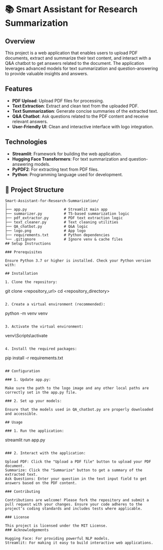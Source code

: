 # 📚 Smart Assistant for Research Summarization

## Overview

This project is a web application that enables users to upload PDF documents, extract and summarize their text content, and interact with a Q&A chatbot to get answers related to the document. The application leverages advanced models for text summarization and question-answering to provide valuable insights and answers.

## Features

- **PDF Upload**: Upload PDF files for processing.
- **Text Extraction**: Extract and clean text from the uploaded PDF.
- **Text Summarization**: Generate concise summaries of the extracted text.
- **Q&A Chatbot**: Ask questions related to the PDF content and receive relevant answers.
- **User-Friendly UI**: Clean and interactive interface with logo integration.

## Technologies

- **Streamlit**: Framework for building the web application.
- **Hugging Face Transformers**: For text summarization and question-answering models.
- **PyPDF2**: For extracting text from PDF files.
- **Python**: Programming language used for development.

## 📂 Project Structure

```plaintext
Smart-Assistant-for-Research-Summarization/
│
├── app.py                 # Streamlit main app
├── summarizer.py          # T5-based summarization logic
├── pdf_extractor.py       # PDF text extraction logic
├── text_cleaner.py        # Text cleaning utilities
├── QA_chatbot.py          # Q&A logic
├── logo.png               # App logo
├── requirements.txt       # Python dependencies
└── .gitignore             # Ignore venv & cache files
## Setup Instructions

### Prerequisites

Ensure Python 3.7 or higher is installed. Check your Python version with:

## Installation

1. Clone the repository:
````
git clone <repository_url>
cd <repository_directory>
````

2. Create a virtual environment (recommended):
````
python -m venv venv
````

3. Activate the virtual environment:
````
venv\Scripts\activate
````

4. Install the required packages:
````
pip install -r requirements.txt
````

## Configuration

### 1. Update app.py:

Make sure the path to the logo image and any other local paths are correctly set in the app.py file.

### 2. Set up your models:

Ensure that the models used in QA_chatbot.py are properly downloaded and accessible.

## Usage

### 1. Run the application:
````
streamlit run app.py
````

### 2. Interact with the application:

Upload PDF: Click the "Upload a PDF file" button to upload your PDF document.
Summarize: Click the "Summarize" button to get a summary of the extracted text.
Ask Questions: Enter your question in the text input field to get answers based on the PDF content.

### Contributing

Contributions are welcome! Please fork the repository and submit a pull request with your changes. Ensure your code adheres to the project’s coding standards and includes tests where applicable.

### License

This project is licensed under the MIT License. 
### Acknowledgements

Hugging Face: For providing powerful NLP models.
Streamlit: For making it easy to build interactive web applications.

